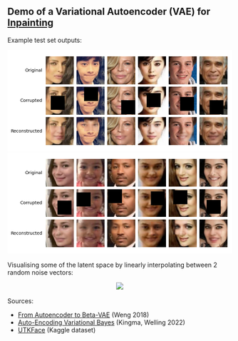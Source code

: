 ## Demo of a Variational Autoencoder (VAE) for [Inpainting](https://en.wikipedia.org/wiki/Inpainting)

Example test set outputs:

<p align="center">
	<img src="images/test_output1.png"/>
	<img src="images/test_output2.png"/>
</p>

Visualising some of the latent space by linearly interpolating between 2 random noise vectors:

<p align="center">
	<img src="images/latent_space_interpolation.webp"/>
</p>

Sources:
- [From Autoencoder to Beta-VAE](https://lilianweng.github.io/posts/2018-08-12-vae/) (Weng 2018)
- [Auto-Encoding Variational Bayes](https://arxiv.org/pdf/1312.6114) (Kingma, Welling 2022)
- [UTKFace](https://www.kaggle.com/datasets/jangedoo/utkface-new) (Kaggle dataset)
